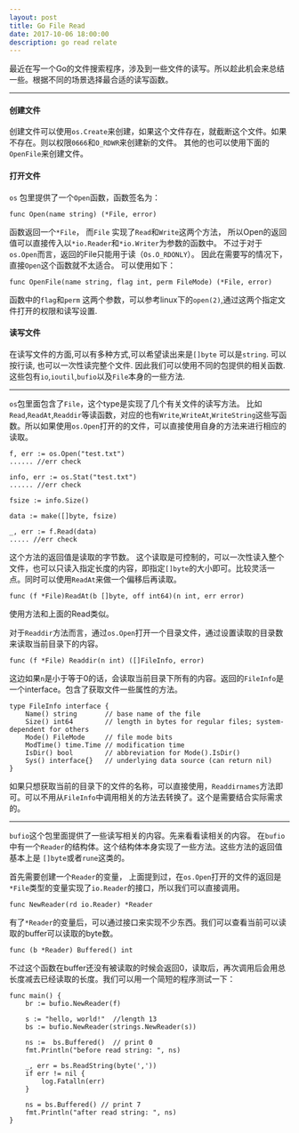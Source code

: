 ```yaml
---
layout: post
title: Go File Read
date: 2017-10-06 18:00:00
description: go read relate
---
```


最近在写一个Go的文件搜索程序，涉及到一些文件的读写。所以趁此机会来总结一些。根据不同的场景选择最合适的读写函数。

 <hr>

#### 创建文件

创建文件可以使用`os.Create`来创建，如果这个文件存在，就截断这个文件。如果不存在。则以权限`0666`和`O_RDWR`来创建新的文件。
其他的也可以使用下面的`OpenFile`来创建文件。 


#### 打开文件

`os` 包里提供了一个`Open`函数，函数签名为：

```
func Open(name string) (*File, error)
```

函数返回一个`*File`， 而`File` 实现了`Read`和`Write`这两个方法， 所以Open的返回值可以直接传入以`*io.Reader`和`*io.Writer`为参数的函数中。
不过于对于`os.Open`而言，返回的File只能用于读（`Os.O_RDONLY`）。 因此在需要写的情况下，直接`Open`这个函数就不太适合。 可以使用如下：

```
func OpenFile(name string, flag int, perm FileMode) (*File, error)
```

函数中的`flag`和`perm` 这两个参数，可以参考linux下的`open(2)`,通过这两个指定文件打开的权限和读写设置.


#### 读写文件

在读写文件的方面,可以有多种方式,可以希望读出来是`[]byte` 可以是`string`. 可以按行读, 也可以一次性读完整个文件. 因此我们可以使用不同的包提供的相关函数.
这些包有`io`,`ioutil`,`bufio`以及`File`本身的一些方法.


<hr>

`os`包里面包含了`File`，这个type是实现了几个有关文件的读写方法。 比如`Read`,`ReadAt`,`Readdir`等读函数，对应的也有`Write`,`WriteAt`,`WriteString`这些写函数。所以如果使用`os.Open`打开的的文件，可以直接使用自身的方法来进行相应的读取。

```
f, err := os.Open("test.txt")
...... //err check

info, err := os.Stat("test.txt")
...... //err check

fsize := info.Size()

data := make([]byte, fsize)

_, err := f.Read(data)
..... //err check
```

这个方法的返回值是读取的字节数。 这个读取是可控制的，可以一次性读入整个文件，也可以只读入指定长度的内容，即指定`[]byte`的大小即可。比较灵活一点。同时可以使用`ReadAt`来做一个偏移后再读取。

```
func (f *File)ReadAt(b []byte, off int64)(n int, err error)
```

使用方法和上面的Read类似。

对于`Readdir`方法而言，通过`os.Open`打开一个目录文件，通过设置读取的目录数来读取当前目录下的内容。

```
func (f *File) Readdir(n int) ([]FileInfo, error)
```

这边如果`n`是小于等于0的话，会读取当前目录下所有的内容。返回的`FileInfo`是一个interface。包含了获取文件一些属性的方法。

```
type FileInfo interface {
    Name() string       // base name of the file
    Size() int64        // length in bytes for regular files; system-dependent for others
    Mode() FileMode     // file mode bits
    ModTime() time.Time // modification time
    IsDir() bool        // abbreviation for Mode().IsDir()
    Sys() interface{}   // underlying data source (can return nil)
}
```

如果只想获取当前的目录下的文件的名称，可以直接使用，`Readdirnames`方法即可。可以不用从`FileInfo`中调用相关的方法去转换了。这个是需要结合实际需求的。

<hr>

`bufio`这个包里面提供了一些读写相关的内容。先来看看读相关的内容。 在`bufio`中有一个`Reader`的结构体。这个结构体本身实现了一些方法。这些方法的返回值基本上是
`[]byte`或者`rune`这类的。

首先需要创建一个`Reader`的变量， 上面提到过，在`os.Open`打开的文件的返回是`*File`类型的变量实现了`io.Reader`的接口，所以我们可以直接调用。

```
func NewReader(rd io.Reader) *Reader
```

有了`*Reader`的变量后，可以通过接口来实现不少东西。我们可以查看当前可以读取的buffer可以读取的byte数。

```
func (b *Reader) Buffered() int
```

不过这个函数在buffer还没有被读取的时候会返回0，读取后，再次调用后会用总长度减去已经读取的长度。我们可以用一个简短的程序测试一下：

```
func main() {
    br := bufio.NewReader(f)

    s := "hello, world!"  //length 13
    bs := bufio.NewReader(strings.NewReader(s))

    ns :=  bs.Buffered()  // print 0
    fmt.Println("before read string: ", ns)

    _, err = bs.ReadString(byte(','))
    if err != nil {
        log.Fatalln(err)
    }

    ns = bs.Buffered() // print 7
    fmt.Println("after read string: ", ns)
}
```


